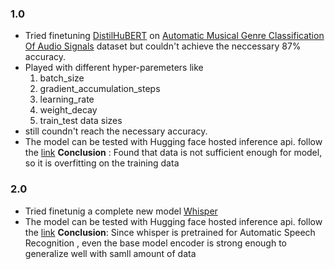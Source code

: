 ### 1.0
- Tried finetuning [DistilHuBERT]() on [Automatic Musical Genre Classification Of Audio Signals]() dataset but couldn't achieve the neccessary 87% accuracy.
- Played with different hyper-paremeters like
  1. batch_size
  2. gradient_accumulation_steps
  3. learning_rate
  4. weight_decay
  5. train_test data sizes
- still coundn't reach the necessary accuracy.
- The model can be tested with Hugging face hosted inference api.
follow the [link](https://huggingface.co/iammartian0/distilhubert-finetuned-gtzan)
**Conclusion** : Found that data is not sufficient enough for model, so it is overfitting on the training data

### 2.0
- Tried finetunig a complete new model [Whisper](https://huggingface.co/openai/whisper-base)  
- The model can be tested with Hugging face hosted inference api.
follow the [link](https://huggingface.co/iammartian0/whisper-base-finetuned-gtzan)
**Conclusion**: Since whisper is pretrained for Automatic Speech Recognition , even the base model encoder is strong enough to generalize well with samll amount of data
